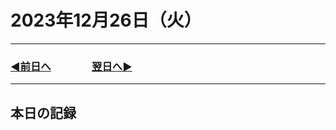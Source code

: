 # 2023年12月26日（火）

---

### [◀️前日へ](https://github.com/yuasys/chatty-journal/blob/main/2023/12/2023-12-25.md)&emsp;&emsp;&emsp;&emsp;[翌日へ▶️](https://github.com/yuasys/chatty-journal/blob/main/2023/12/27.md)

---

## 本日の記録

